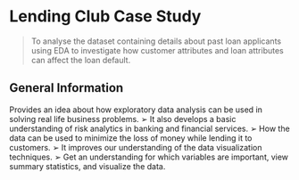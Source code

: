 # Lending Club Case Study
> To analyse the dataset containing details about past loan applicants using EDA to investigate how customer attributes and loan attributes can affect the loan default.



## General Information
Provides an idea about how exploratory data analysis can be used in solving real life business problems.
➢
It also develops a basic understanding of risk analytics in banking and financial services.
➢
How the data can be used to minimize the loss of money while lending it to customers.
➢
It improves our understanding of the data visualization techniques.
➢
Get an understanding for which variables are important, view summary statistics, and visualize the data.
